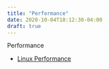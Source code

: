 ```yaml
---
title: "Performance"
date: 2020-10-04T18:12:30-04:00
draft: true
---
```



Performance

- [Linux Performance](http://www.brendangregg.com/linuxperf.html)

